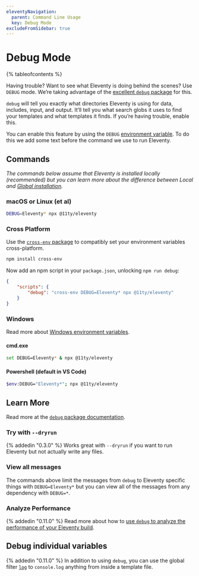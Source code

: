 ```yaml
---
eleventyNavigation:
  parent: Command Line Usage
  key: Debug Mode
excludeFromSidebar: true
---
```


# Debug Mode

{% tableofcontents %}

Having trouble? Want to see what Eleventy is doing behind the scenes? Use `DEBUG` mode. We’re taking advantage of the [excellent `debug` package](https://www.npmjs.com/package/debug) for this.

`debug` will tell you exactly what directories Eleventy is using for data, includes, input, and output. It’ll tell you what search globs it uses to find your templates and what templates it finds. If you’re having trouble, enable this.

You can enable this feature by using the `DEBUG` [environment variable](/docs/environment-vars/). To do this we add some text before the command we use to run Eleventy.

## Commands

_The commands below assume that Eleventy is installed locally (recommended) but you can learn more about the difference between Local and [Global installation](/docs/global-installation/)._

### macOS or Linux (et al)

```sh
DEBUG=Eleventy* npx @11ty/eleventy
```

### Cross Platform

Use the [`cross-env` package](https://github.com/kentcdodds/cross-env) to compatibly set your environment variables cross-platform.

```sh
npm install cross-env
```

Now add an npm script in your `package.json`, unlocking `npm run debug`:

```json
{
	"scripts": {
		"debug": "cross-env DEBUG=Eleventy* npx @11ty/eleventy"
	}
}
```

### Windows

Read more about [Windows environment variables](https://www.npmjs.com/package/debug#windows-command-prompt-notes).

#### cmd.exe

```sh
set DEBUG=Eleventy* & npx @11ty/eleventy
```

#### Powershell (default in VS Code)

```sh
$env:DEBUG="Eleventy*"; npx @11ty/eleventy
```

## Learn More

Read more at the [`debug` package documentation](https://www.npmjs.com/package/debug).

### Try with `--dryrun`

{% addedin "0.3.0" %} Works great with `--dryrun` if you want to run Eleventy but not actually write any files.

### View all messages

The commands above limit the messages from `debug` to Eleventy specific things with `DEBUG=Eleventy*` but you can view all of the messages from any dependency with `DEBUG=*`.

### Analyze Performance

{% addedin "0.11.0" %} Read more about how to [use `debug` to analyze the performance of your Eleventy build](/docs/debug-performance/).

## Debug individual variables

{% addedin "0.11.0" %} In addition to using `debug`, you can use the global filter [`log`](/docs/filters/log/) to `console.log` anything from inside a template file.
